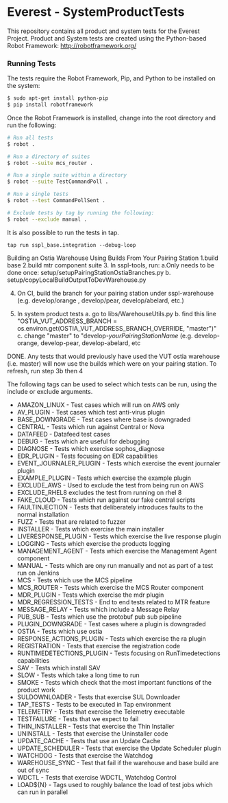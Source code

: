# Everest - SystemProductTests

This repository contains all product and system tests for the Everest Project. 
Product and System tests are created using the Python-based Robot Framework: http://robotframework.org/

### Running Tests

The tests require the Robot Framework, Pip, and Python to be installed on the system:

```sh
$ sudo apt-get install python-pip
$ pip install robotframework
```

Once the Robot Framework is installed, change into the root directory and run the following:

```sh
# Run all tests
$ robot .

# Run a directory of suites
$ robot --suite mcs_router .

# Run a single suite within a directory
$ robot --suite TestCommandPoll .

# Run a single tests
$ robot --test CommandPollSent .

# Exclude tests by tag by running the following:
$ robot --exclude manual .
```

It is also possible to run the tests in tap. 

```
tap run sspl_base.integration --debug-loop
```

Building an Ostia Warehouse Using Builds From Your Pairing Station
1.build base
2.build mtr component suite
3. In sspl-tools, run:
    a.Only needs to be done once:
        setup/setupPairingStationOstiaBranches.py
    b. setup/copyLocalBuildOutputToDevWarehouse.py

4. On CI, build the branch for your pairing station under sspl-warehouse (e.g. develop/orange , develop/pear,  develop/abelard, etc.)

5. In system product tests
    a. go to libs/WarehouseUtils.py
    b. find this line "OSTIA_VUT_ADDRESS_BRANCH = os.environ.get(OSTIA_VUT_ADDRESS_BRANCH_OVERRIDE, "master")"
    c. change "master" to "develop-*yourPairingStationName* (e.g. develop-orange, develop-pear, develop-abelard, etc

DONE. Any tests that would previously have used the VUT ostia warehouse (i.e. master) will now use the builds which were on your pairing station.
To refresh, run step 3b then 4

The following tags can be used to select which tests can be run, using the include or exclude arguments.
* AMAZON_LINUX - Test cases which will run on AWS only
* AV_PLUGIN - Test cases which test anti-virus plugin
* BASE_DOWNGRADE - Test cases where base is downgraded
* CENTRAL - Tests which run against Central or Nova
* DATAFEED - Datafeed test cases
* DEBUG - Tests which are useful for debugging
* DIAGNOSE - Tests which exercise sophos_diagnose
* EDR_PLUGIN - Tests focusing on EDR capabilities
* EVENT_JOURNALER_PLUGIN - Tests which exercise the event journaler plugin
* EXAMPLE_PLUGIN - Tests which exercise the example plugin 
* EXCLUDE_AWS - Used to exclude the test from being run on AWS
* EXCLUDE_RHEL8  excludes the test from running on rhel 8
* FAKE_CLOUD - Tests which run against our fake central scripts
* FAULTINJECTION - Tests that deliberately introduces faults to the normal installation
* FUZZ - Tests that are related to fuzzer
* INSTALLER - Tests which exercise the main installer 
* LIVERESPONSE_PLUGIN - Tests which exercise the live response plugin
* LOGGING - Tests which exercise the products logging
* MANAGEMENT_AGENT - Tests which exercise the Management Agent component
* MANUAL - Tests which are ony run manually and not as part of a test run on Jenkins
* MCS - Tests which use the MCS pipeline
* MCS_ROUTER - Tests which exercise the MCS Router component
* MDR_PLUGIN - Tests which exercise the mdr plugin
* MDR_REGRESSION_TESTS - End to end tests related to MTR feature
* MESSAGE_RELAY - Tests which include a Message Relay
* PUB_SUB - Tests which use the protobuf pub sub pipeline
* PLUGIN_DOWNGRADE - Test cases where a plugin is downgraded
* OSTIA - Tests which use ostia
* RESPONSE_ACTIONS_PLUGIN - Tests which exercise the ra plugin
* REGISTRATION - Tests that exercise the registration code
* RUNTIMEDETECTIONS_PLUGIN - Tests focusing on RunTimedetections capabilities
* SAV - Tests which install SAV
* SLOW - Tests which take a long time to run
* SMOKE - Tests which check that the most important functions of the product work
* SULDOWNLOADER - Tests that exercise SUL Downloader
* TAP_TESTS - Tests to be executed in Tap environment
* TELEMETRY - Tests that exercise the Telemetry executable
* TESTFAILURE - Tests that we expect to fail
* THIN_INSTALLER - Tests that exercise the Thin Installer
* UNINSTALL - Tests that exercise the Uninstaller code
* UPDATE_CACHE - Tests that use an Update Cache
* UPDATE_SCHEDULER - Tests that exercise the Update Scheduler plugin
* WATCHDOG - Tests that exercise the Watchdog
* WAREHOUSE_SYNC - Test that fail if the warehouse and base build are out of sync
* WDCTL - Tests that exercise WDCTL, Watchdog Control
* LOAD${N} - Tags used to roughly balance the load of test jobs which can run in parallel